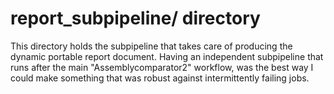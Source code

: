 # report_subpipeline/ directory

This directory holds the subpipeline that takes care of producing the dynamic portable report document. Having an independent subpipeline that runs after the main "Assemblycomparator2" workflow, was the best way I could make something that was robust against intermittently failing jobs. 
